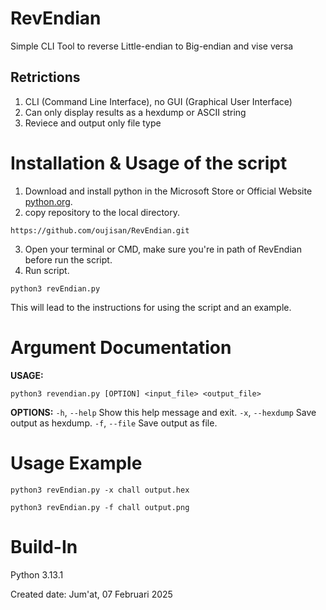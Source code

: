 # RevEndian
Simple CLI Tool to reverse Little-endian to Big-endian and vise versa

## Retrictions
1. CLI (Command Line Interface), no GUI (Graphical User Interface)
2. Can only display results as a hexdump or ASCII string
3. Reviece and output only file type

# Installation & Usage of the script
1. Download and install python in the Microsoft Store or Official Website [python.org](https://www.python.org/downloads/).
2. copy repository to the local directory.
```
https://github.com/oujisan/RevEndian.git
```
3. Open your terminal or CMD, make sure you're in path of RevEndian before run the script.
4. Run script.
```
python3 revEndian.py
```
This will lead to the instructions for using the script and an example.

# Argument Documentation
**USAGE:** 
```
python3 revendian.py [OPTION] <input_file> <output_file>
```
**OPTIONS:**
`-h`, `--help`       Show this help message and exit.
`-x`, `--hexdump`    Save output as hexdump.
`-f`, `--file`       Save output as file.

# Usage Example
```
python3 revEndian.py -x chall output.hex
```
```
python3 revEndian.py -f chall output.png
```

# Build-In
Python 3.13.1

Created date: Jum'at, 07 Februari 2025